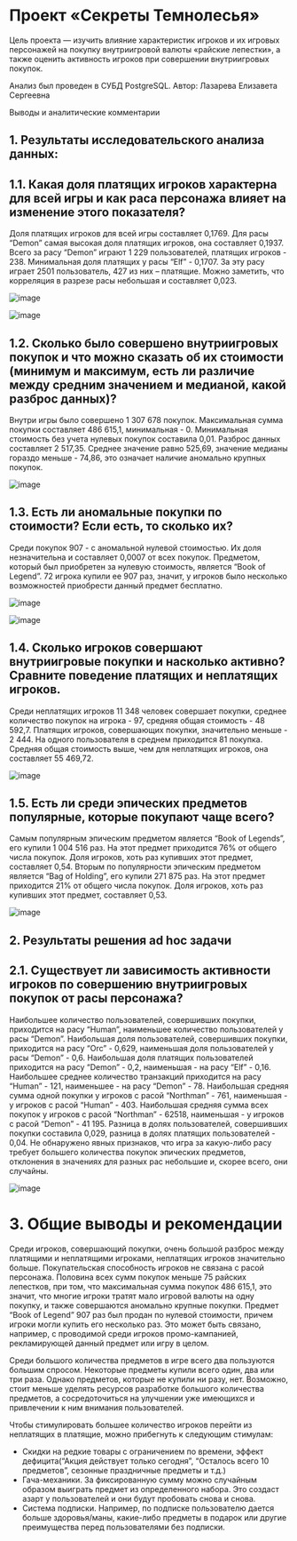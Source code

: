 # Проект «Секреты Темнолесья»
Цель проекта — изучить влияние характеристик игроков и их игровых персонажей на покупку внутриигровой валюты «райские лепестки», а также оценить активность игроков при совершении внутриигровых покупок.

Анализ был проведен в СУБД PostgreSQL.
Автор:  Лазарева Елизавета Сергеевна


 Выводы и аналитические комментарии
## 1. Результаты исследовательского анализа данных:
   
## 1.1. Какая доля платящих игроков характерна для всей игры и как раса персонажа влияет на изменение этого показателя?

Доля платящих игроков для всей игры составляет 0,1769. Для расы “Demon” самая высокая доля платящих игроков, она составляет 0,1937. Всего за расу “Demon” играют 1 229 пользователей, платящих игроков - 238. Минимальная доля платящих у расы “Elf” - 0,1707. За эту расу играет 2501 пользователь, 427 из них – платящие. Можно заметить, что корреляция в разрезе расы небольшая и составляет 0,023.

![image](https://github.com/user-attachments/assets/f050b5b6-c9f5-4be6-a9c0-1259decfd0fe)

![image](https://github.com/user-attachments/assets/274335f9-70d8-4325-98de-c909cdc217f6)


## 1.2. Сколько было совершено внутриигровых покупок и что можно сказать об их стоимости (минимум и максимум, есть ли различие между средним значением и медианой, какой разброс данных)?

Внутри игры было совершено 1 307 678 покупок. Максимальная сумма покупки составляет 486 615,1, минимальная - 0. Минимальная стоимость без учета нулевых покупок составила 0,01. Разброс данных составляет 2 517,35. Среднее значение равно 525,69, значение медианы гораздо меньше - 74,86, это означает наличие аномально крупных покупок.

![image](https://github.com/user-attachments/assets/280ca3c1-811d-4758-83bf-8b06f44891ca)



## 1.3. Есть ли аномальные покупки по стоимости? Если есть, то сколько их?

Среди покупок 907 - с аномальной нулевой стоимостью. Их доля незначительна и  составляет 0,0007 от всех покупок. Предметом, который был приобретен за нулевую стоимость, является “Book of Legend”. 72 игрока купили ее 907 раз, значит, у игроков было несколько возможностей приобрести данный предмет бесплатно.

![image](https://github.com/user-attachments/assets/f137c504-d991-48aa-8794-d2b14e05172c)

![image](https://github.com/user-attachments/assets/697e7ef7-34d1-49f8-96d8-4bc9a689d53a)


## 1.4. Сколько игроков совершают внутриигровые покупки и насколько активно? Сравните поведение платящих и неплатящих игроков.

Среди неплатящих игроков 11 348 человек совершает покупки, среднее количество покупок на игрока - 97, средняя общая стоимость - 48 592,7. 
Платящих игроков, совершающих покупки, значительно меньше -  2 444. На одного пользователя в среднем приходится 81 покупка. Средняя общая стоимость выше, чем для неплатящих игроков, она составляет 55 469,72.

![image](https://github.com/user-attachments/assets/9f964195-f817-4cc0-a59c-475524510d66)



## 1.5. Есть ли среди эпических предметов популярные, которые покупают чаще всего? 
Самым популярным эпическим предметом является “Book of Legends”, его купили 1 004 516 раз. На этот предмет приходится 76% от общего числа покупок. Доля игроков, хоть раз купивших этот предмет, составляет 0,54.
Вторым по популярности эпическим предметом является “Bag of Holding”, его купили 271 875 раз. На этот предмет приходится 21% от общего числа покупок. Доля игроков, хоть раз купивших этот предмет, составляет 0,53.

![image](https://github.com/user-attachments/assets/e704fbc5-bb91-43e5-aca3-6c7efffecd03)


## 2. Результаты решения ad hoc задачи
## 2.1. Существует ли зависимость активности игроков по совершению внутриигровых покупок от расы персонажа?
Наибольшее количество пользователей, совершивших покупки, приходится на расу “Human”, наименьшее количество пользователей у расы “Demon”. Наибольшая доля пользователей, совершивших покупки, приходится на расу “Orc” - 0,629, наименьшая доля пользователей у расы “Demon” - 0,6. Наибольшая доля платящих пользователей приходится на расу “Demon” - 0,2, наименьшая - на расу “Elf” - 0,16. Наибольшее среднее количество транзакций приходится на расу “Human” - 121, наименьшее - на расу “Demon” - 78. Наибольшая средняя сумма одной покупки у игроков с расой “Northman” - 761, наименьшая - у игроков с расой “Human” - 403. Наибольшая средняя сумма всех покупок у игроков с расой “Northman” - 62518, наименьшая - у игроков с расой “Demon” - 41 195.
Разница в долях пользователей, совершивших покупки составила 0,029, разница в долях платящих пользователей - 0,04. Не обнаружено явных признаков, что игра за какую-либо расу требует большего количества покупок эпических предметов, отклонения в значениях для разных рас небольшие и, скорее всего, они случайны.

![image](https://github.com/user-attachments/assets/26ea785e-920e-477f-bd47-1a7735320ad0)


# 3. Общие выводы и рекомендации
Среди игроков, совершающий покупки, очень большой разброс между платящими и неплатящими игроками, неплатящих игроков значительно больше. Покупательская способность игроков не связана с расой персонажа. Половина всех сумм покупок меньше 75 райских лепестков, при том, что максимальная сумма покупок 486 615,1, это значит, что многие игроки тратят мало игровой валюты на одну покупку, и также совершаются аномально крупные покупки. Предмет “Book of Legend” 907 раз был продан по нулевой стоимости, причем игроки могли купить его несколько раз. Это может быть связано, например, с проводимой среди игроков промо-кампанией, рекламирующей данный предмет или игру в целом.

Среди большого количества предметов в игре всего два пользуются большим спросом. Некоторые предметы купили всего один, два или три раза. Однако предметов, которые не купили ни разу, нет. Возможно, стоит меньше уделять ресурсов разработке большого количества предметов, а сосредоточиться на улучшении уже имеющихся и привлечении к ним внимания пользователей.

Чтобы стимулировать большее количество игроков перейти из неплатящих в платящие, можно прибегнуть к следующим стимулам:
-	Скидки на редкие товары с ограничением по времени, эффект дефицита(“Акция действует только сегодня”, “Осталось всего 10 предметов”, сезонные праздничные предметы и т.д.)
-	Гача-механики. За фиксированную сумму можно случайным образом выиграть предмет из определенного набора. Это создаст азарт у пользователей и они будут пробовать снова и снова.
-	Система подписки. Например, по подписке пользователю дается больше здоровья/маны, какие-либо предметы в подарок или другие преимущества перед пользователями без подписки.
